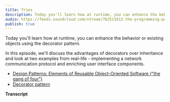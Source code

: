 ```yaml
---
title: Tries
description: Today you'll learn how at runtime, you can enhance the behavior or existing objects using the decorator pattern. In this episode, we'll discuss the advantages of decorators over inheritance and look at two examples from real-life - implementing a network communication protocol and enriching user interface components.
audio: https://feeds.soundcloud.com/stream/762511612-the-programming-podcast-decorator-pattern.mp3
publish: true
---
```


Today you'll learn how at runtime, you can enhance the behavior or existing objects using the decorator pattern.

In this episode, we'll discuss the advantages of decorators over inheritance and look at two examples from real-life - implementing a network communication protocol and enriching user interface components.

- [Design Patterns: Elements of Reusable Object-Oriented Software ("the gang of four")](https://www.amazon.com/Design-Patterns-Elements-Reusable-Object-Oriented/dp/0201633612)
- [Decorator pattern](https://en.wikipedia.org/wiki/Decorator_pattern)

**Transcript**
